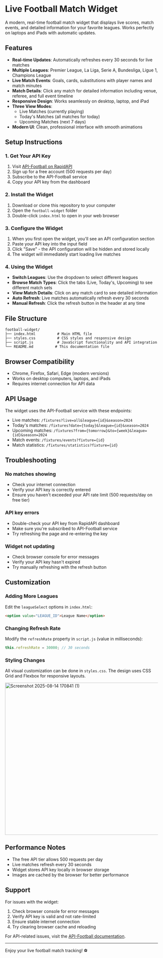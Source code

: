 # Live Football Match Widget

A modern, real-time football match widget that displays live scores, match events, and detailed information for your favorite leagues. Works perfectly on laptops and iPads with automatic updates.

## Features

- **Real-time Updates**: Automatically refreshes every 30 seconds for live matches
- **Multiple Leagues**: Premier League, La Liga, Serie A, Bundesliga, Ligue 1, Champions League
- **Live Match Events**: Goals, cards, substitutions with player names and match minutes
- **Match Details**: Click any match for detailed information including venue, referee, and full event timeline
- **Responsive Design**: Works seamlessly on desktop, laptop, and iPad
- **Three View Modes**: 
  - Live Matches (currently playing)
  - Today's Matches (all matches for today)
  - Upcoming Matches (next 7 days)
- **Modern UI**: Clean, professional interface with smooth animations

## Setup Instructions

### 1. Get Your API Key

1. Visit [API-Football on RapidAPI](https://rapidapi.com/api-sports/api/api-football)
2. Sign up for a free account (500 requests per day)
3. Subscribe to the API-Football service
4. Copy your API key from the dashboard

### 2. Install the Widget

1. Download or clone this repository to your computer
2. Open the `football-widget` folder
3. Double-click `index.html` to open in your web browser

### 3. Configure the Widget

1. When you first open the widget, you'll see an API configuration section
2. Paste your API key into the input field
3. Click "Save" - the API configuration will be hidden and stored locally
4. The widget will immediately start loading live matches

### 4. Using the Widget

- **Switch Leagues**: Use the dropdown to select different leagues
- **Browse Match Types**: Click the tabs (Live, Today's, Upcoming) to see different match sets
- **View Match Details**: Click on any match card to see detailed information
- **Auto Refresh**: Live matches automatically refresh every 30 seconds
- **Manual Refresh**: Click the refresh button in the header at any time

## File Structure

```
football-widget/
├── index.html          # Main HTML file
├── styles.css          # CSS styles and responsive design
├── script.js           # JavaScript functionality and API integration
└── README.md          # This documentation file
```

## Browser Compatibility

- Chrome, Firefox, Safari, Edge (modern versions)
- Works on desktop computers, laptops, and iPads
- Requires internet connection for API data

## API Usage

The widget uses the API-Football service with these endpoints:
- Live matches: `/fixtures?live=all&league={id}&season=2024`
- Today's matches: `/fixtures?date={today}&league={id}&season=2024`
- Upcoming matches: `/fixtures?from={tomorrow}&to={week}&league={id}&season=2024`
- Match events: `/fixtures/events?fixture={id}`
- Match statistics: `/fixtures/statistics?fixture={id}`

## Troubleshooting

### No matches showing
- Check your internet connection
- Verify your API key is correctly entered
- Ensure you haven't exceeded your API rate limit (500 requests/day on free tier)

### API key errors
- Double-check your API key from RapidAPI dashboard
- Make sure you're subscribed to API-Football service
- Try refreshing the page and re-entering the key

### Widget not updating
- Check browser console for error messages
- Verify your API key hasn't expired
- Try manually refreshing with the refresh button

## Customization

### Adding More Leagues
Edit the `leagueSelect` options in `index.html`:
```html
<option value="LEAGUE_ID">League Name</option>
```

### Changing Refresh Rate
Modify the `refreshRate` property in `script.js` (value in milliseconds):
```javascript
this.refreshRate = 30000; // 30 seconds
```

### Styling Changes
All visual customization can be done in `styles.css`. The design uses CSS Grid and Flexbox for responsive layouts.



<img width="1578" height="501" alt="Screenshot 2025-08-14 170841 (1)" src="https://github.com/user-attachments/assets/14589c21-f6af-43b2-86aa-718a014bab03" />


## Performance Notes

- The free API tier allows 500 requests per day
- Live matches refresh every 30 seconds
- Widget stores API key locally in browser storage
- Images are cached by the browser for better performance

## Support

For issues with the widget:
1. Check browser console for error messages
2. Verify API key is valid and not rate-limited
3. Ensure stable internet connection
4. Try clearing browser cache and reloading

For API-related issues, visit the [API-Football documentation](https://rapidapi.com/api-sports/api/api-football).

---

Enjoy your live football match tracking! ⚽
